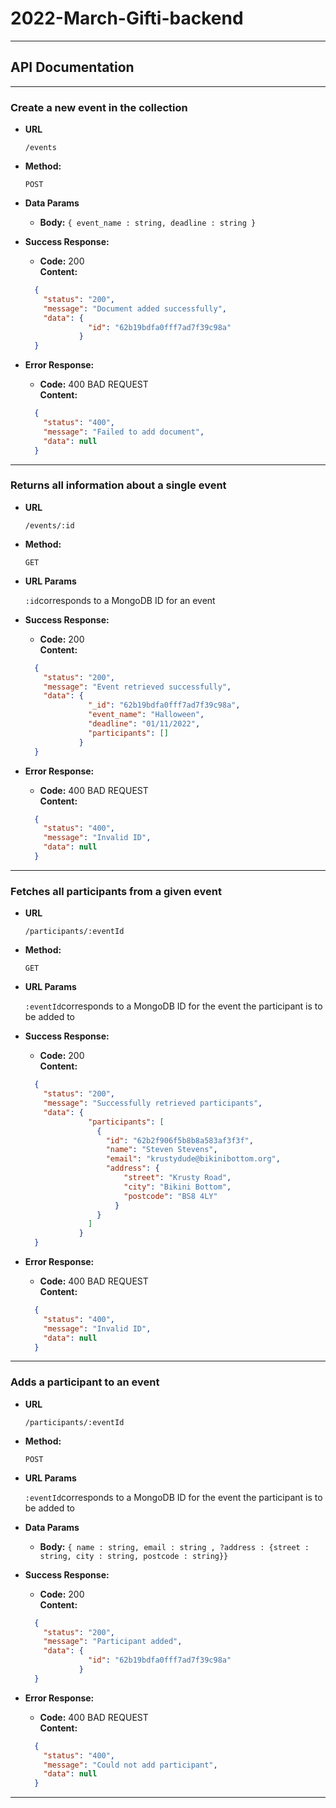 # 2022-March-Gifti-backend

----
## API Documentation

----
### Create a new event in the collection

* **URL**

  `/events`

* **Method:**

  `POST` 

* **Data Params**

  * **Body:** `{ event_name : string, deadline : string }`

* **Success Response:**

    * **Code:** 200 <br />
      **Content:** <br />
    ```json
      {
        "status": "200",
        "message": "Document added successfully",
        "data": {
                  "id": "62b19bdfa0fff7ad7f39c98a"
                }
      }
    ```

    

* **Error Response:**

    * **Code:** 400 BAD REQUEST <br />
      **Content:** <br />
    ```json
      {
        "status": "400",
        "message": "Failed to add document",
        "data": null
      }
    ```

----
### Returns all information about a single event

* **URL**

  `/events/:id`

* **Method:**

  `GET`

* **URL Params**

   `:id`corresponds to a MongoDB ID for an event

* **Success Response:**

    * **Code:** 200 <br />
      **Content:** <br />
    ```json
      {
        "status": "200",
        "message": "Event retrieved successfully",
        "data": {
                  "_id": "62b19bdfa0fff7ad7f39c98a",
                  "event_name": "Halloween",
                  "deadline": "01/11/2022",
                  "participants": []
                }
      }
    ```



* **Error Response:**

    * **Code:** 400 BAD REQUEST <br />
      **Content:** <br />
    ```json
      {
        "status": "400",
        "message": "Invalid ID",
        "data": null
      }
    ```

----
### Fetches all participants from a given event

* **URL**

  `/participants/:eventId`

* **Method:**

  `GET`

* **URL Params**

  `:eventId`corresponds to a MongoDB ID for the event the participant is to be added to

* **Success Response:**

    * **Code:** 200 <br />
      **Content:** <br />
    ```json
      {
        "status": "200",
        "message": "Successfully retrieved participants",
        "data": {
                  "participants": [
                    {
                      "id": "62b2f906f5b8b8a583af3f3f",
                      "name": "Steven Stevens",
                      "email": "krustydude@bikinibottom.org",
                      "address": {
                          "street": "Krusty Road",
                          "city": "Bikini Bottom",
                          "postcode": "BS8 4LY"
                        }
                    }
                  ]
                }
      }
    ```



* **Error Response:**

    * **Code:** 400 BAD REQUEST <br />
      **Content:** <br />
    ```json
      {
        "status": "400",
        "message": "Invalid ID",
        "data": null
      }
    ```

----
### Adds a participant to an event

* **URL**

  `/participants/:eventId`

* **Method:**

  `POST`

* **URL Params**

  `:eventId`corresponds to a MongoDB ID for the event the participant is to be added to

* **Data Params**

    * **Body:** `{ name : string, email : string , ?address : {street : string, city : string, postcode : string}}`

* **Success Response:**

    * **Code:** 200 <br />
      **Content:** <br />
    ```json
      {
        "status": "200",
        "message": "Participant added",
        "data": {
                  "id": "62b19bdfa0fff7ad7f39c98a"
                }
      }
    ```



* **Error Response:**

    * **Code:** 400 BAD REQUEST <br />
      **Content:** <br />
    ```json
      {
        "status": "400",
        "message": "Could not add participant",
        "data": null
      }
    ```

----
